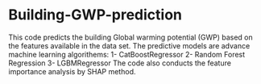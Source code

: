 # Building-GWP-prediction
This code predicts the building Global warming potential (GWP) based on the features available in the data set.
The predictive models are advance machine learning algorithems: 1- CatBoostRegressor 2- Random Forest Regression 3- LGBMRegressor
The code also conducts the feature importance analysis by SHAP method.
